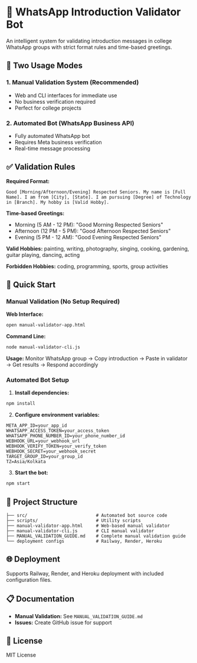# 🤖 WhatsApp Introduction Validator Bot

An intelligent system for validating introduction messages in college WhatsApp groups with strict format rules and time-based greetings.

## 🎯 **Two Usage Modes**

### **1. Manual Validation System (Recommended)**
- Web and CLI interfaces for immediate use
- No business verification required
- Perfect for college projects

### **2. Automated Bot (WhatsApp Business API)**
- Fully automated WhatsApp bot
- Requires Meta business verification
- Real-time message processing

## ✅ **Validation Rules**

**Required Format:**
```
Good [Morning/Afternoon/Evening] Respected Seniors. My name is [Full Name]. I am from [City], [State]. I am pursuing [Degree] of Technology in [Branch]. My hobby is [Valid Hobby].
```

**Time-based Greetings:**
- Morning (5 AM - 12 PM): "Good Morning Respected Seniors"
- Afternoon (12 PM - 5 PM): "Good Afternoon Respected Seniors"
- Evening (5 PM - 12 AM): "Good Evening Respected Seniors"

**Valid Hobbies:** painting, writing, photography, singing, cooking, gardening, guitar playing, dancing, acting

**Forbidden Hobbies:** coding, programming, sports, group activities

## 🚀 **Quick Start**

### **Manual Validation (No Setup Required)**

**Web Interface:**
```bash
open manual-validator-app.html
```

**Command Line:**
```bash
node manual-validator-cli.js
```

**Usage:** Monitor WhatsApp group → Copy introduction → Paste in validator → Get results → Respond accordingly

### **Automated Bot Setup**

1. **Install dependencies:**
```bash
npm install
```

2. **Configure environment variables:**
```env
META_APP_ID=your_app_id
WHATSAPP_ACCESS_TOKEN=your_access_token
WHATSAPP_PHONE_NUMBER_ID=your_phone_number_id
WEBHOOK_URL=your_webhook_url
WEBHOOK_VERIFY_TOKEN=your_verify_token
WEBHOOK_SECRET=your_webhook_secret
TARGET_GROUP_ID=your_group_id
TZ=Asia/Kolkata
```

3. **Start the bot:**
```bash
npm start
```

## 📁 **Project Structure**

```
├── src/                          # Automated bot source code
├── scripts/                      # Utility scripts
├── manual-validator-app.html     # Web-based manual validator
├── manual-validator-cli.js       # CLI manual validator
├── MANUAL_VALIDATION_GUIDE.md    # Complete manual validation guide
└── deployment configs            # Railway, Render, Heroku
```

## 🌐 **Deployment**

Supports Railway, Render, and Heroku deployment with included configuration files.

## 📋 **Documentation**

- **Manual Validation:** See `MANUAL_VALIDATION_GUIDE.md`
- **Issues:** Create GitHub issue for support

## 📄 **License**

MIT License
